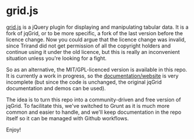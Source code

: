 grid.js
======

[grid.js](http://flack.github.io/grid.js/) is a jQuery plugin for displaying and manipulating tabular data. It is a fork of jqGrid, or to be more specific, a fork of the last version before the licence change. Now you could argue that the licence change was invalid, since Trirand did not get permission of all the copyright holders and continue using it under the old licence, but this is really an inconvenient situation unless you're looking for a fight.

So as an alternative, the MIT/GPL-licenced version is available in this repo. It is currently a work in progress, so  the [documentation/website](http://flack.github.io/grid.js/) is very incomplete (but since the code is unchanged, the original jqGrid documentation and demos can be used).

The idea is to turn this repo into a community-driven and free version of jqGrid. To facilitate this, we've switched to Grunt as it is much more common and easier to handle, and we'll keep documentation in the repo itself so it can be managed with Github workflows.

Enjoy!
